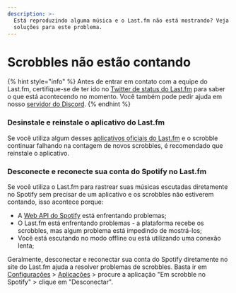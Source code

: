 ```yaml
---
description: >-
  Está reproduzindo alguma música e o Last.fm não está mostrando? Veja aqui
  soluções para este problema.
---
```


# Scrobbles não estão contando

{% hint style="info" %}
Antes de entrar em contato com a equipe do Last.fm, certifique-se de ter ido no [Twitter de status do Last.fm](https://twitter.com/lastfmstatus) para saber o que está acontecendo no momento. Você também pode pedir ajuda em nosso [servidor do Discord](https://discord.gg/dNUcWVaTSb).
{% endhint %}

### Desinstale e reinstale o aplicativo do Last.fm <a href="#desinstale-e-reinstale-o-aplicativo-do-last.fm" id="desinstale-e-reinstale-o-aplicativo-do-last.fm"></a>

Se você utiliza algum desses [aplicativos oficiais do Last.fm](https://www.last.fm/pt/about/trackmymusic) e o scrobble continuar falhando na contagem de novos scrobbles, é recomendado que reinstale o aplicativo.

### Desconecte e reconecte sua conta do Spotify no Last.fm <a href="#desconecte-e-reconecte-sua-conta-do-spotify-no-last.fm" id="desconecte-e-reconecte-sua-conta-do-spotify-no-last.fm"></a>

Se você utiliza o Last.fm para rastrear suas músicas escutadas diretamente no Spotify sem precisar de um aplicativo e os scrobbles não estiverem contando, isso acontece porque:

* A [Web API do Spotify](https://developer.spotify.com/documentation/web-api/) está enfrentando problemas;
* O Last.fm está enfrentando problemas - a plataforma recebe os scrobbles, mas algum problema está impedindo de mostrá-los;
* Você está escutando no modo offline ou está utilizando uma conexão lenta;

Geralmente, desconectar e reconectar sua conta do Spotify diretamente no site do Last.fm ajuda a resolver problemas de scrobbles. Basta ir em [Configurações](https://www.last.fm/pt/settings) > [Aplicações](https://www.last.fm/pt/settings/applications) > procure a aplicação "Em scrobble no Spotify" > clique em "Desconectar".
